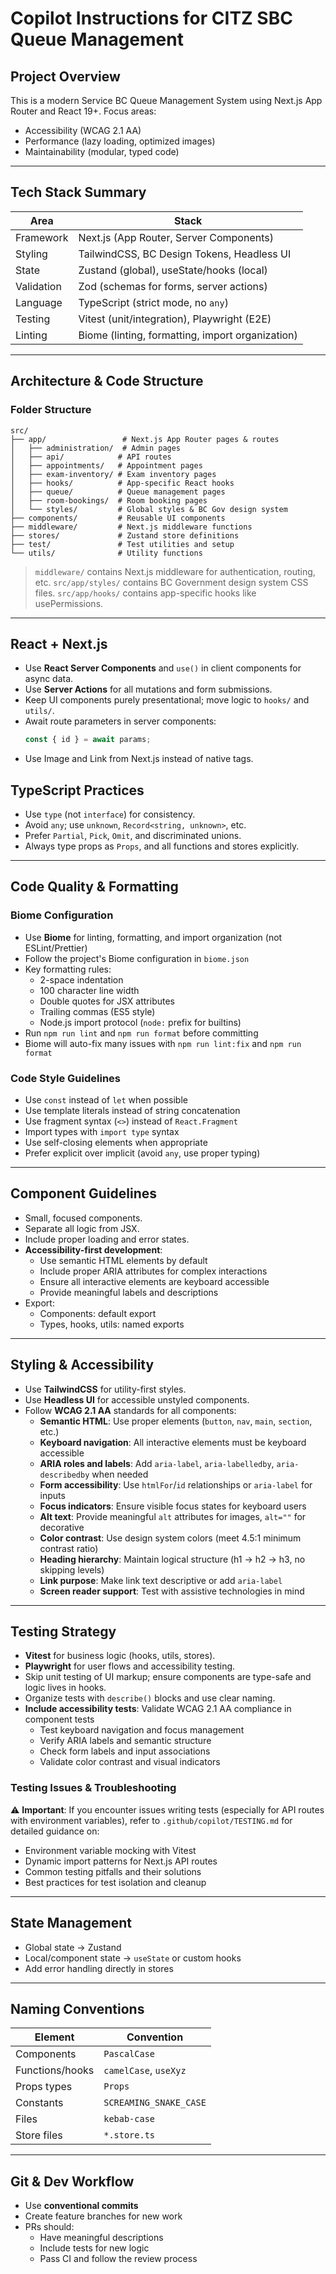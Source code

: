 # Copilot Instructions for CITZ SBC Queue Management

## Project Overview

This is a modern Service BC Queue Management System using Next.js App Router and React 19+. Focus areas:
- Accessibility (WCAG 2.1 AA)
- Performance (lazy loading, optimized images)
- Maintainability (modular, typed code)

---

## Tech Stack Summary

| Area           | Stack                                     |
|----------------|-------------------------------------------|
| Framework      | Next.js (App Router, Server Components)   |
| Styling        | TailwindCSS, BC Design Tokens, Headless UI |
| State          | Zustand (global), useState/hooks (local)  |
| Validation     | Zod (schemas for forms, server actions)   |
| Language       | TypeScript (strict mode, no `any`)        |
| Testing        | Vitest (unit/integration), Playwright (E2E) |
| Linting        | Biome (linting, formatting, import organization) |

---

## Architecture & Code Structure

### Folder Structure

```
src/
├── app/                 # Next.js App Router pages & routes
│   ├── administration/  # Admin pages
│   ├── api/            # API routes
│   ├── appointments/   # Appointment pages
│   ├── exam-inventory/ # Exam inventory pages
│   ├── hooks/          # App-specific React hooks
│   ├── queue/          # Queue management pages
│   ├── room-bookings/  # Room booking pages
│   └── styles/         # Global styles & BC Gov design system
├── components/         # Reusable UI components
├── middleware/         # Next.js middleware functions
├── stores/             # Zustand store definitions
├── test/               # Test utilities and setup
└── utils/              # Utility functions
```

> `middleware/` contains Next.js middleware for authentication, routing, etc.
> `src/app/styles/` contains BC Government design system CSS files.
> `src/app/hooks/` contains app-specific hooks like usePermissions.

---

## React + Next.js

- Use **React Server Components** and `use()` in client components for async data.
- Use **Server Actions** for all mutations and form submissions.
- Keep UI components purely presentational; move logic to `hooks/` and `utils/`.
- Await route parameters in server components:
  ```ts
  const { id } = await params;
  ```
- Use Image and Link from Next.js instead of native tags.

## TypeScript Practices

- Use `type` (not `interface`) for consistency.
- Avoid `any`; use `unknown`, `Record<string, unknown>`, etc.
- Prefer `Partial`, `Pick`, `Omit`, and discriminated unions.
- Always type props as `Props`, and all functions and stores explicitly.

---

## Code Quality & Formatting

### Biome Configuration
- Use **Biome** for linting, formatting, and import organization (not ESLint/Prettier)
- Follow the project's Biome configuration in `biome.json`
- Key formatting rules:
  - 2-space indentation
  - 100 character line width
  - Double quotes for JSX attributes
  - Trailing commas (ES5 style)
  - Node.js import protocol (`node:` prefix for builtins)
- Run `npm run lint` and `npm run format` before committing
- Biome will auto-fix many issues with `npm run lint:fix` and `npm run format`

### Code Style Guidelines
- Use `const` instead of `let` when possible
- Use template literals instead of string concatenation
- Use fragment syntax (`<>`) instead of `React.Fragment`
- Import types with `import type` syntax
- Use self-closing elements when appropriate
- Prefer explicit over implicit (avoid `any`, use proper typing)

---

## Component Guidelines

- Small, focused components.
- Separate all logic from JSX.
- Include proper loading and error states.
- **Accessibility-first development**:
  - Use semantic HTML elements by default
  - Include proper ARIA attributes for complex interactions
  - Ensure all interactive elements are keyboard accessible
  - Provide meaningful labels and descriptions
- Export:
  - Components: default export
  - Types, hooks, utils: named exports

---

## Styling & Accessibility

- Use **TailwindCSS** for utility-first styles.
- Use **Headless UI** for accessible unstyled components.
- Follow **WCAG 2.1 AA** standards for all components:
  - **Semantic HTML**: Use proper elements (`button`, `nav`, `main`, `section`, etc.)
  - **Keyboard navigation**: All interactive elements must be keyboard accessible
  - **ARIA roles and labels**: Add `aria-label`, `aria-labelledby`, `aria-describedby` when needed
  - **Form accessibility**: Use `htmlFor`/`id` relationships or `aria-label` for inputs
  - **Focus indicators**: Ensure visible focus states for keyboard users
  - **Alt text**: Provide meaningful `alt` attributes for images, `alt=""` for decorative
  - **Color contrast**: Use design system colors (meet 4.5:1 minimum contrast ratio)
  - **Heading hierarchy**: Maintain logical structure (h1 → h2 → h3, no skipping levels)
  - **Link purpose**: Make link text descriptive or add `aria-label`
  - **Screen reader support**: Test with assistive technologies in mind

---

## Testing Strategy

- **Vitest** for business logic (hooks, utils, stores).
- **Playwright** for user flows and accessibility testing.
- Skip unit testing of UI markup; ensure components are type-safe and logic lives in hooks.
- Organize tests with `describe()` blocks and use clear naming.
- **Include accessibility tests**: Validate WCAG 2.1 AA compliance in component tests
  - Test keyboard navigation and focus management
  - Verify ARIA labels and semantic structure
  - Check form labels and input associations
  - Validate color contrast and visual indicators

### Testing Issues & Troubleshooting

⚠️ **Important**: If you encounter issues writing tests (especially for API routes with environment variables), refer to `.github/copilot/TESTING.md` for detailed guidance on:
- Environment variable mocking with Vitest
- Dynamic import patterns for Next.js API routes
- Common testing pitfalls and their solutions
- Best practices for test isolation and cleanup

---

## State Management

- Global state → Zustand
- Local/component state → `useState` or custom hooks
- Add error handling directly in stores

---

## Naming Conventions

| Element         | Convention            |
|----------------|------------------------|
| Components      | `PascalCase`          |
| Functions/hooks | `camelCase`, `useXyz` |
| Props types     | `Props`               |
| Constants       | `SCREAMING_SNAKE_CASE`|
| Files           | `kebab-case`          |
| Store files     | `*.store.ts`          |

---

## Git & Dev Workflow

- Use **conventional commits**
- Create feature branches for new work
- PRs should:
  - Have meaningful descriptions
  - Include tests for new logic
  - Pass CI and follow the review process
